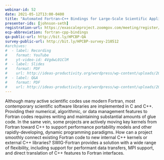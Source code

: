 ```yaml
---
webinar-id: 52
date: 2021-05-12T13:00-0400
title: "Automated Fortran–C++ Bindings for Large-Scale Scientific Applications"
presenter-ids: [johnson-seth]
registration-url: https://exascaleproject.zoomgov.com/meeting/register/vJItdOugqDwsH-ickhvZjTXVfYMkLFBDzvc
ecp-abbreviation: fortran-cpp-bindings
qa-public-url: http://bit.ly/HPCBP-QA
survey-public-url: http://bit.ly/HPCBP-survey-210512
#archives:
#  - label: Recording
#    format: YouTube
#    yt-video-id: 4VgdwL01ClM
#  - label: Slides
#    format: PDF
#    url: http://ideas-productivity.org/wordpress/wp-content/uploads/2020/07/webinar043-spack.pdf
#  - label: Q&A
#    format: PDF
#    url: http://ideas-productivity.org/wordpress/wp-content/uploads/2020/07/webinar043-spack-qa.pdf
---
```

Although many active scientific codes use modern Fortran, most contemporary scientific software libraries are implemented in C and C++. Providing their numerical, algorithmic, or data management features to Fortran codes requires writing and maintaining substantial amounts of glue code. In the same vein, some projects are actively moving key kernels from Fortran toward C++ to support performance portability models and other rapidly-developing, dynamic programming paradigms. How can a project smoothly connect existing Fortran code to new internal C++ kernels or external C++ libraries? SWIG-Fortran provides a solution with a wide range of flexibility, including support for performant data transfers, MPI support, and direct translation of C++ features to Fortran interfaces.
